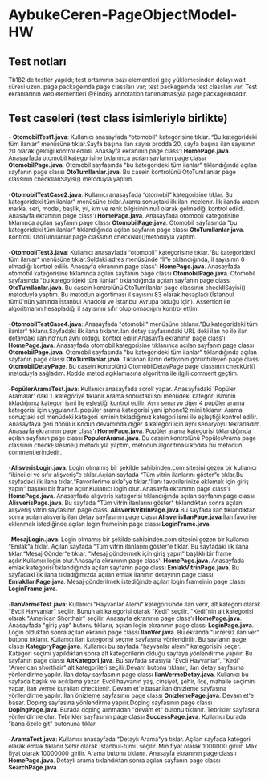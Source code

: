 # AybukeCeren-PageObjectModel-HW
## Test notları
<sup> Tb182'de testler yapıldı; test ortamının bazı elementleri geç yüklemesinden dolayı wait süresi uzun. page packageında page classları var; test packageında test classları var. Test ekranlarının web elementleri @FindBy annotation tanımlamasıyla page packageındadır. </sup>
## Test caseleri (test class isimleriyle birlikte)
<sup> - **OtomobilTest1.java**: Kullanıcı anasayfada “otomobil” kategorisine tıklar. “Bu kategorideki tüm ilanlar” menüsüne tıklar.Sayfa başına ilan sayısı prodda 20, sayfa başına ilan sayısının 20 olarak geldiği kontrol edildi. Anasayfa ekranının page class'ı **HomePage.java**. Anasayfada otomobil kategorisine tıklanınca açılan sayfanın page classı **OtomobilPage.java**. Otomobil sayfasında "bu kategorideki tüm ilanlar" tıklandığında açılan sayfanın page classı **OtoTumIlanlar.java**. Bu casein kontrolünü OtoTumIlanlar page classının checkIlanSayisi() metoduyla yaptım. </sup>
<br/>
<br/>
<sup> -**OtomobilTestCase2.java**: Kullanıcı anasayfada “otomobil” kategorisine tıklar. Bu kategorideki tüm ilanlar” menüsüne tıklar.Arama sonuçtaki ilk ilan incelenir. İlk ilanda aracın marka, seri, model, başlık, yıl, km ve renk bilgisinin null olarak gelmediği kontrol edildi. Anasayfa ekranının page class'ı **HomePage.java**. Anasayfada otomobil kategorisine tıklanınca açılan sayfanın page classı **OtomobilPage.java**. Otomobil sayfasında "bu kategorideki tüm ilanlar" tıklandığında açılan sayfanın page classı **OtoTumIlanlar.java**. Kontrolü OtoTumIlanlar page classının checkNull()metoduyla yaptım.  </sup>
<br/>
<br/>
<sup> -**OtomobilTest3.java**: Kullanıcı anasayfada “otomobil” kategorisine tıklar.“Bu kategorideki tüm ilanlar” menüsüne tıklar.Soldaki adres menüsünde “İl”e tıklandığında, il sayısının 0 olmadığı  kontrol edilir. Anasayfa ekranının page class'ı **HomePage.java**. Anasayfada otomobil kategorisine tıklanınca açılan sayfanın page classı **OtomobilPage.java**. Otomobil sayfasında "bu kategorideki tüm ilanlar" tıklandığında açılan sayfanın page classı **OtoTumIlanlar.java**. Bu casein kontrolünü OtoTumIlanlar page classının checkIlSayisi() metoduyla yaptım. Bu metodun algortiması il sayısını 83 olarak hesapladı (İstanbul tümü'nün yanında İstanbul Anadolu ve İstanbul Avrupa olduğu için). Assertion ile algoritmanın hesapladığı il sayısının sıfır olup olmadığını kontrol ettim. </sup>
<br/>
<br/>
<sup> -**OtomobilTestCase4.java**: Anasayfada "otomobil" menüsüne tıklanır."Bu kategorideki tüm ilanlar" tıklanır.Sayfadaki ilk ilana tıklanır.ilan detay sayfasındaki URL deki ilan no ile ilan detaydaki ilan no'nun aynı olduğu kontrol edilir.Anasayfa ekranının page class'ı **HomePage.java**. Anasayfada otomobil kategorisine tıklanınca açılan sayfanın page classı **OtomobilPage.java**. Otomobil sayfasında "bu kategorideki tüm ilanlar" tıklandığında açılan sayfanın page classı **OtoTumIlanlar.java**. Tıklanan ilanın detayının görüntüleyen page classı **OtomobilDetayPage**. Bu casein kontrolünü OtomobilDetayPage page classının checkUrl() metoduyla sağladım. Kodda metod açıklamasına algoritma ile ilgili comment geçtim.</sup>
<br/>
<br/>
<sup> -**PopülerAramaTest.java**: Kullanıcı anasayfada scroll yapar. Anasayfadaki 'Popüler Aramalar' daki 1. kategoriye tıklanır.Arama sonuçtaki sol menüdeki kategori isminin tıkladığımız kategori ismi ile eşleştiği kontrol edilir. Aynı senaryo dğer 4 popüler arama kategorisi için uygulanır.1. popüler arama kategorisi yani iphone12 mini tıklanır. Arama sonuçtaki sol menüdeki kategori isminin tıkladığımız kategori ismi ile eşleştiği kontrol edilir. Anasayfaya geri dönülür.Kodun devamında diğer 4 kategori için aynı senaryoyu tekrarladım. Anasayfa ekranının page class'ı **HomePage.java**. Popüler arama kategorisi tıklandığında açılan sayfanın page classı **PopulerArama.java**. Bu casein kontrolünü PopülerArama page classının checkEslesme() metoduyla yaptım, metodun algoritması kodda bu metodun commentlerindedir. </sup>
<br/>
<br/>
<sup> -**AlisverisLogin.java**: Login olmamış bir şekilde sahibinden.com sitesini gezen bir kullanıcı “ikinci el ve sıfır alışveriş”e tıklar.Açılan sayfada “Tüm vitrin ilanlarını göster”e tıklar.Bu sayfadaki ilk ilana tıklar.“Favorilerime ekle”ye tıklar."İlanı favorilerinize eklemek için giriş yapın” başlıklı bir frame açılır.Kullanıcı login olur. Anasayfa ekranının page class'ı **HomePage.java**. Anasayfada alışveriş kategorisi tıklandığında açılan sayfanın page classı **AlisverisPage.java**. Bu sayfada "Tüm vitrin ilanlarını göster" tıklandıktan sonra açılan alışveriş vitrin sayfasının page classı **AlisverisVitrinPage.java**.Bu sayfada ilan tıklandıktan sonra açılan alışveriş ilan detay sayfasının page classı **AlisverisIlanPage.java**.İlan favoriler eklenmek istediğinde açılan login frameinin page classı **LoginFrame.java**.  </sup>
<br/>
<br/>
<sup> -**MesajLogin.java**: Login olmamış bir şekilde sahibinden.com sitesini gezen bir kullanıcı “Emlak”a tıklar. Açılan sayfada “Tüm vitrin ilanlarını göster”e tıklar. Bu sayfadaki ilk ilana tıklar.“Mesaj Gönder”e tıklar. "Mesaj göndermek için giriş yapın” başlıklı bir frame açılır.Kullanıcı login olur.Anasayfa ekranının page class'ı **HomePage.java**. Anasayfada emlak kategorisi tıklandığında açılan sayfanın page classı **EmlakVitrinPage.java**. Bu sayfadaki ilk ilana tıkladığımızda açılan emlak ilanının detayının page classı **EmlakIlanPage.java**. Mesaj gönderilmek istediğinde açılan login frameinin page classı **LoginFrame.java**. </sup>
<br/>
<br/>
<sup> -**IlanVermeTest.java**: Kullanıcı "Hayvanlar Alemi" kategorisinde ilan verir, alt kategori olarak "Evcil Hayvanlar" seçilir. Bunun alt kategorisi olarak "Kedi" seçilir, "Kedi"nin alt kategorisi olarak "American Shorthair" seçilir. Anasayfa ekranının page class'ı **HomePage.java**. Anasayfada "giriş yap" butonu tıklanır, açılan login ekranının page classı **LoginPage.java**. Login olduktan sonra açılan ekranın page classı **IlanVer.java**. Bu ekranda "ücretsiz ilan ver" butonu tıklanır. Kullanıcı ilan kategorisi seçme sayfasına yönlendirilir. Bu sayfanın page classı **KategoryPage.java**. Kullanıcı bu sayfada "hayvanlar alemi" kategorisini seçer. Kategori seçimi yapıldıktan sonra alt kategorilerin olduğu sayfaya yönlendirme yapılır. Bu sayfanın page classı **AltKategori.java**. Bu sayfada sırasıyla "Evcil Hayvanlar", "Kedi" , "American shorthair" alt kategorileri seçilir.Devam butonu tıklanır, ilan detay sayfasına yönlendirme yapılır. İlan detay sayfasının page classı **IlanVermeDetay.java**. Kullanıcı bu sayfada başlık ve açıklama yazar. Evcil hayvanın yaş, cinsiyet, şehir, ilçe, mahalle seçimini yapar, ilan verme kuralları checklenir. Devam et'e basar.İlan önizleme sayfasına yönlendirme yapılır. İlan önizleme sayfasının page classı **OnizlemePage.java**. Devam et'e basar. Doping sayfasına yönlendirme yapılır.Doping sayfasının page classı **DopingPage.java**. Burada doping alınmadan "devam et" butonu tıklanır. Tebrikler sayfasına yönlendirme olur. Tebrikler sayfasının page classı **SuccessPage.java**. Kullanıcı burada "bana özele git" butonuna tıklar.  </sup>
<br/>
<br/>
<sup> -**AramaTest.java**: Kullanıcı anasayfada "Detaylı Arama"ya tıklar. Açılan sayfada kategori olarak emlak tıklanır.Şehir olarak İstanbul-tümü seçilir. Min fiyat olarak 1000000 girilir. Max fiyat olarak 10000000 girilir. Arama butonu tıklanır. Anasayfa ekranının page class'ı **HomePage.java**. Detaylı arama tıklandıktan sonra açılan sayfanın page classı **SearchPage.java**. </sup>

